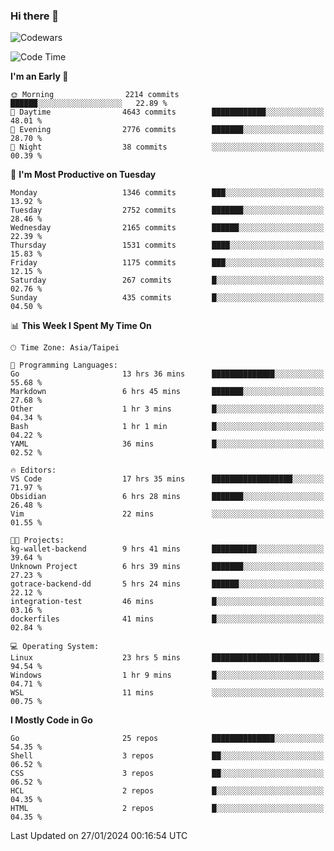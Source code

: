 ### Hi there 👋

![Codewars](https://www.codewars.com/users/omegaatt36/badges/small)

<!--START_SECTION:waka-->
![Code Time](http://img.shields.io/badge/Code%20Time-2%2C129%20hrs%2023%20mins-blue)

**I'm an Early 🐤** 

```text
🌞 Morning                2214 commits        ██████░░░░░░░░░░░░░░░░░░░   22.89 % 
🌆 Daytime                4643 commits        ████████████░░░░░░░░░░░░░   48.01 % 
🌃 Evening                2776 commits        ███████░░░░░░░░░░░░░░░░░░   28.70 % 
🌙 Night                  38 commits          ░░░░░░░░░░░░░░░░░░░░░░░░░   00.39 % 
```
📅 **I'm Most Productive on Tuesday** 

```text
Monday                   1346 commits        ███░░░░░░░░░░░░░░░░░░░░░░   13.92 % 
Tuesday                  2752 commits        ███████░░░░░░░░░░░░░░░░░░   28.46 % 
Wednesday                2165 commits        ██████░░░░░░░░░░░░░░░░░░░   22.39 % 
Thursday                 1531 commits        ████░░░░░░░░░░░░░░░░░░░░░   15.83 % 
Friday                   1175 commits        ███░░░░░░░░░░░░░░░░░░░░░░   12.15 % 
Saturday                 267 commits         █░░░░░░░░░░░░░░░░░░░░░░░░   02.76 % 
Sunday                   435 commits         █░░░░░░░░░░░░░░░░░░░░░░░░   04.50 % 
```


📊 **This Week I Spent My Time On** 

```text
🕑︎ Time Zone: Asia/Taipei

💬 Programming Languages: 
Go                       13 hrs 36 mins      ██████████████░░░░░░░░░░░   55.68 % 
Markdown                 6 hrs 45 mins       ███████░░░░░░░░░░░░░░░░░░   27.68 % 
Other                    1 hr 3 mins         █░░░░░░░░░░░░░░░░░░░░░░░░   04.34 % 
Bash                     1 hr 1 min          █░░░░░░░░░░░░░░░░░░░░░░░░   04.22 % 
YAML                     36 mins             █░░░░░░░░░░░░░░░░░░░░░░░░   02.52 % 

🔥 Editors: 
VS Code                  17 hrs 35 mins      ██████████████████░░░░░░░   71.97 % 
Obsidian                 6 hrs 28 mins       ███████░░░░░░░░░░░░░░░░░░   26.48 % 
Vim                      22 mins             ░░░░░░░░░░░░░░░░░░░░░░░░░   01.55 % 

🐱‍💻 Projects: 
kg-wallet-backend        9 hrs 41 mins       ██████████░░░░░░░░░░░░░░░   39.64 % 
Unknown Project          6 hrs 39 mins       ███████░░░░░░░░░░░░░░░░░░   27.23 % 
gotrace-backend-dd       5 hrs 24 mins       ██████░░░░░░░░░░░░░░░░░░░   22.12 % 
integration-test         46 mins             █░░░░░░░░░░░░░░░░░░░░░░░░   03.16 % 
dockerfiles              41 mins             █░░░░░░░░░░░░░░░░░░░░░░░░   02.84 % 

💻 Operating System: 
Linux                    23 hrs 5 mins       ████████████████████████░   94.54 % 
Windows                  1 hr 9 mins         █░░░░░░░░░░░░░░░░░░░░░░░░   04.71 % 
WSL                      11 mins             ░░░░░░░░░░░░░░░░░░░░░░░░░   00.75 % 
```

**I Mostly Code in Go** 

```text
Go                       25 repos            ██████████████░░░░░░░░░░░   54.35 % 
Shell                    3 repos             ██░░░░░░░░░░░░░░░░░░░░░░░   06.52 % 
CSS                      3 repos             ██░░░░░░░░░░░░░░░░░░░░░░░   06.52 % 
HCL                      2 repos             █░░░░░░░░░░░░░░░░░░░░░░░░   04.35 % 
HTML                     2 repos             █░░░░░░░░░░░░░░░░░░░░░░░░   04.35 % 
```




 Last Updated on 27/01/2024 00:16:54 UTC
<!--END_SECTION:waka-->

<!--
**omegaatt36/omegaatt36** is a ✨ _special_ ✨ repository because its `README.md` (this file) appears on your GitHub profile.

Here are some ideas to get you started:

- 🔭 I’m currently working on ...
- 🌱 I’m currently learning ...
- 👯 I’m looking to collaborate on ...
- 🤔 I’m looking for help with ...
- 💬 Ask me about ...
- 📫 How to reach me: ...
- 😄 Pronouns: ...
- ⚡ Fun fact: ...
-->
